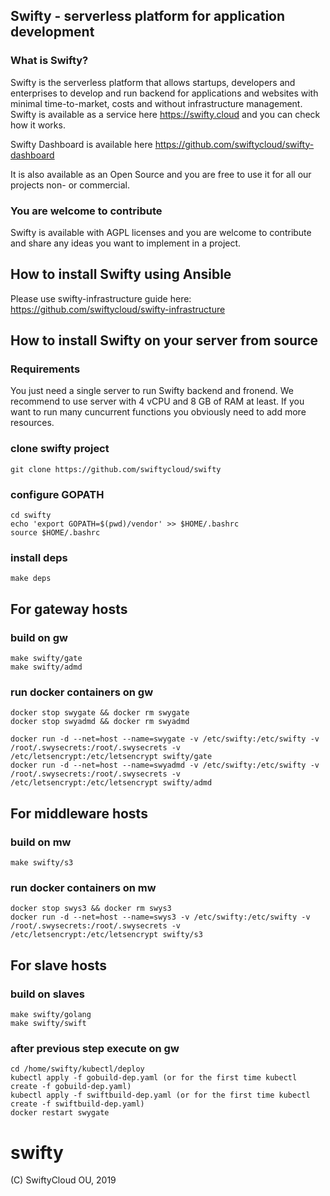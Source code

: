 ## Swifty - serverless platform for application development

### What is Swifty?

Swifty is the serverless platform that allows startups, developers and enterprises to develop and run backend for applications and websites with minimal time-to-market, costs and without infrastructure management.
Swifty is available as a service here https://swifty.cloud and you can check how it works.

Swifty Dashboard is available here https://github.com/swiftycloud/swifty-dashboard

It is also available as an Open Source and you are free to use it for all our projects non- or commercial.

### You are welcome to contribute

Swifty is available with AGPL licenses and you are welcome to contribute and share any ideas you want to implement in a project.

## How to install Swifty using Ansible

Please use swifty-infrastructure guide here:
https://github.com/swiftycloud/swifty-infrastructure

## How to install Swifty on your server from source

### Requirements

You just need a single server to run Swifty backend and fronend. We recommend to use server with 4 vCPU and 8 GB of RAM at least. If you want to run many cuncurrent functions you obviously need to add more resources.

### clone swifty project
```
git clone https://github.com/swiftycloud/swifty
```

### configure GOPATH

```
cd swifty
echo 'export GOPATH=$(pwd)/vendor' >> $HOME/.bashrc
source $HOME/.bashrc
```


### install deps
```
make deps
```

## For gateway hosts

### build on gw
```
make swifty/gate
make swifty/admd
```

### run docker containers on gw

```
docker stop swygate && docker rm swygate
docker stop swyadmd && docker rm swyadmd

docker run -d --net=host --name=swygate -v /etc/swifty:/etc/swifty -v /root/.swysecrets:/root/.swysecrets -v /etc/letsencrypt:/etc/letsencrypt swifty/gate
docker run -d --net=host --name=swyadmd -v /etc/swifty:/etc/swifty -v /root/.swysecrets:/root/.swysecrets -v /etc/letsencrypt:/etc/letsencrypt swifty/admd
```

## For middleware hosts


### build on mw

```
make swifty/s3
```

### run docker containers on mw

```
docker stop swys3 && docker rm swys3
docker run -d --net=host --name=swys3 -v /etc/swifty:/etc/swifty -v /root/.swysecrets:/root/.swysecrets -v /etc/letsencrypt:/etc/letsencrypt swifty/s3
```

## For slave hosts


### build on slaves

```
make swifty/golang
make swifty/swift
```

### after previous step execute on gw

```
cd /home/swifty/kubectl/deploy
kubectl apply -f gobuild-dep.yaml (or for the first time kubectl create -f gobuild-dep.yaml)
kubectl apply -f swiftbuild-dep.yaml (or for the first time kubectl create -f swiftbuild-dep.yaml)
docker restart swygate
```

# swifty
(С) SwiftyCloud OU, 2019
